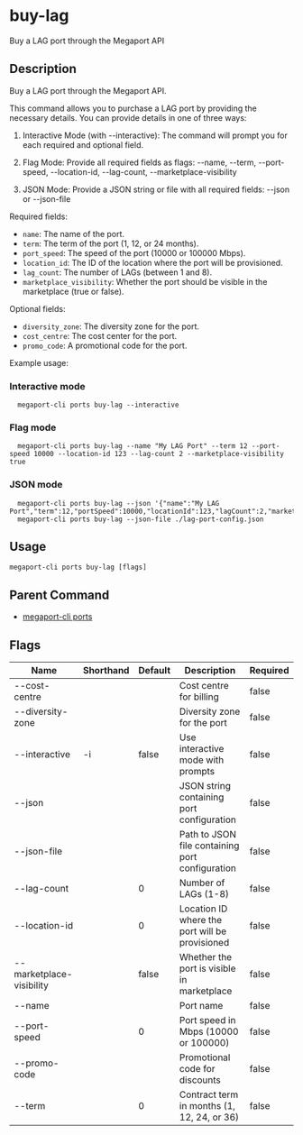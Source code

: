 # buy-lag

Buy a LAG port through the Megaport API

## Description

Buy a LAG port through the Megaport API.

This command allows you to purchase a LAG port by providing the necessary details.
You can provide details in one of three ways:

1. Interactive Mode (with --interactive):
   The command will prompt you for each required and optional field.

2. Flag Mode:
   Provide all required fields as flags:
   --name, --term, --port-speed, --location-id, --lag-count, --marketplace-visibility

3. JSON Mode:
   Provide a JSON string or file with all required fields:
   --json <json-string> or --json-file <path>

Required fields:
- `name`: The name of the port.
- `term`: The term of the port (1, 12, or 24 months).
- `port_speed`: The speed of the port (10000 or 100000 Mbps).
- `location_id`: The ID of the location where the port will be provisioned.
- `lag_count`: The number of LAGs (between 1 and 8).
- `marketplace_visibility`: Whether the port should be visible in the marketplace (true or false).

Optional fields:
- `diversity_zone`: The diversity zone for the port.
- `cost_centre`: The cost center for the port.
- `promo_code`: A promotional code for the port.

Example usage:

### Interactive mode
```
  megaport-cli ports buy-lag --interactive

```

### Flag mode
```
  megaport-cli ports buy-lag --name "My LAG Port" --term 12 --port-speed 10000 --location-id 123 --lag-count 2 --marketplace-visibility true

```

### JSON mode
```
  megaport-cli ports buy-lag --json '{"name":"My LAG Port","term":12,"portSpeed":10000,"locationId":123,"lagCount":2,"marketPlaceVisibility":true}'
  megaport-cli ports buy-lag --json-file ./lag-port-config.json

```



## Usage

```
megaport-cli ports buy-lag [flags]
```



## Parent Command

* [megaport-cli ports](megaport-cli_ports.md)




## Flags

| Name | Shorthand | Default | Description | Required |
|------|-----------|---------|-------------|----------|
| --cost-centre |  |  | Cost centre for billing | false |
| --diversity-zone |  |  | Diversity zone for the port | false |
| --interactive | -i | false | Use interactive mode with prompts | false |
| --json |  |  | JSON string containing port configuration | false |
| --json-file |  |  | Path to JSON file containing port configuration | false |
| --lag-count |  | 0 | Number of LAGs (1-8) | false |
| --location-id |  | 0 | Location ID where the port will be provisioned | false |
| --marketplace-visibility |  | false | Whether the port is visible in marketplace | false |
| --name |  |  | Port name | false |
| --port-speed |  | 0 | Port speed in Mbps (10000 or 100000) | false |
| --promo-code |  |  | Promotional code for discounts | false |
| --term |  | 0 | Contract term in months (1, 12, 24, or 36) | false |



